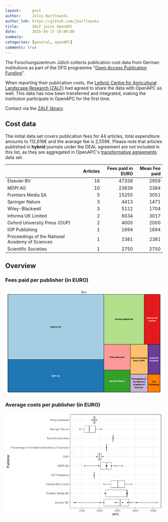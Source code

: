 ```yaml
---
layout:     post
author:     Julia Bartlewski
author_lnk: https://github.com/jbartlewski
title:      ZALF joins OpenAPC
date:       2025-04-17 10:00:00
summary:    
categories: [general, openAPC]
comments: true
---
```





The Forschungszentrum Jülich collects publication cost data from German institutions as part of the DFG programme "[Open Access Publication Funding](https://www.fz-juelich.de/en/zb/open-science/open-access/monitoring-dfg-oa-publication-funding)".

When reporting their publication costs, the [Leibniz Centre for Agricultural Landscape Research (ZALF)](https://www.zalf.de/en/Pages/ZALF.aspx) had agreed to share the data with OpenAPC as well. This data has now been transferred and integrated, making the institution participate in OpenAPC for the first time.

Contact via the [ZALF library](mailto:bib@zalf.de).

## Cost data



The initial data set covers publication fees for 44 articles, total expenditure amounts to 112,616€ and the average fee is 2,559€. Please note that articles published in **hybrid** journals under the DEAL agreement are not included in this list, as they are aggregated in OpenAPC's [transformative agreements](https://github.com/OpenAPC/openapc-de/tree/master/data/transformative_agreements) data set.




|                                                | Articles| Fees paid in EURO| Mean Fee paid|
|:-----------------------------------------------|--------:|-----------------:|-------------:|
|Elsevier BV                                     |       16|             47338|          2959|
|MDPI AG                                         |       10|             23639|          2364|
|Frontiers Media SA                              |        5|             15255|          3051|
|Springer Nature                                 |        3|              4413|          1471|
|Wiley-Blackwell                                 |        3|              5112|          1704|
|Informa UK Limited                              |        2|              6034|          3017|
|Oxford University Press (OUP)                   |        2|              4000|          2000|
|IOP Publishing                                  |        1|              1694|          1694|
|Proceedings of the National Academy of Sciences |        1|              2381|          2381|
|Scientific Societies                            |        1|              2750|          2750|



## Overview

### Fees paid per publisher (in EURO)

![plot of chunk tree_zalf_2025_04_17_full](/figure/tree_zalf_2025_04_17_full-1.png)

###  Average costs per publisher (in EURO)

![plot of chunk box_zalf_2025_04_17_publisher_full](/figure/box_zalf_2025_04_17_publisher_full-1.png)
